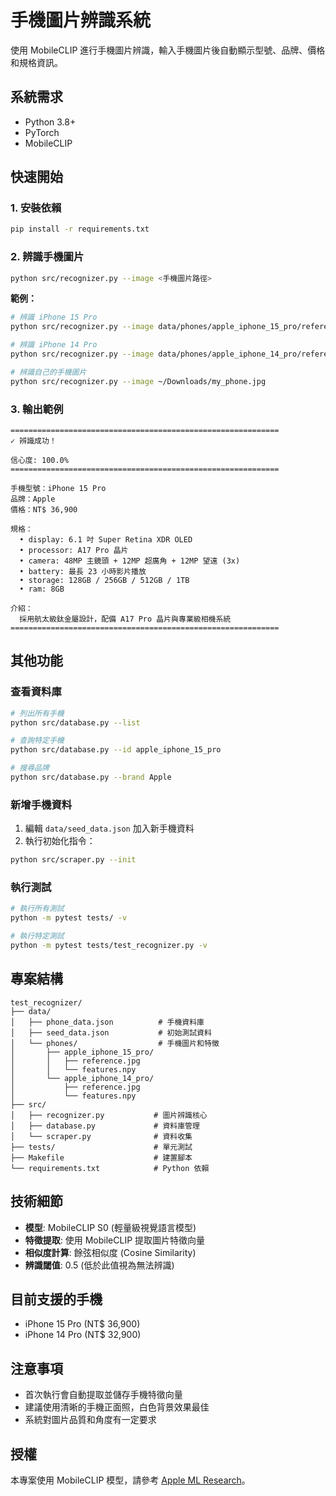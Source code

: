# 手機圖片辨識系統

使用 MobileCLIP 進行手機圖片辨識，輸入手機圖片後自動顯示型號、品牌、價格和規格資訊。

## 系統需求

- Python 3.8+
- PyTorch
- MobileCLIP

## 快速開始

### 1. 安裝依賴

```bash
pip install -r requirements.txt
```

### 2. 辨識手機圖片

```bash
python src/recognizer.py --image <手機圖片路徑>
```

**範例：**

```bash
# 辨識 iPhone 15 Pro
python src/recognizer.py --image data/phones/apple_iphone_15_pro/reference.jpg

# 辨識 iPhone 14 Pro
python src/recognizer.py --image data/phones/apple_iphone_14_pro/reference.jpg

# 辨識自己的手機圖片
python src/recognizer.py --image ~/Downloads/my_phone.jpg
```

### 3. 輸出範例

```
============================================================
✓ 辨識成功！

信心度: 100.0%
============================================================

手機型號：iPhone 15 Pro
品牌：Apple
價格：NT$ 36,900

規格：
  • display: 6.1 吋 Super Retina XDR OLED
  • processor: A17 Pro 晶片
  • camera: 48MP 主鏡頭 + 12MP 超廣角 + 12MP 望遠 (3x)
  • battery: 最長 23 小時影片播放
  • storage: 128GB / 256GB / 512GB / 1TB
  • ram: 8GB

介紹：
  採用航太級鈦金屬設計，配備 A17 Pro 晶片與專業級相機系統
============================================================
```

## 其他功能

### 查看資料庫

```bash
# 列出所有手機
python src/database.py --list

# 查詢特定手機
python src/database.py --id apple_iphone_15_pro

# 搜尋品牌
python src/database.py --brand Apple
```

### 新增手機資料

1. 編輯 `data/seed_data.json` 加入新手機資料
2. 執行初始化指令：

```bash
python src/scraper.py --init
```

### 執行測試

```bash
# 執行所有測試
python -m pytest tests/ -v

# 執行特定測試
python -m pytest tests/test_recognizer.py -v
```

## 專案結構

```
test_recognizer/
├── data/
│   ├── phone_data.json          # 手機資料庫
│   ├── seed_data.json           # 初始測試資料
│   └── phones/                  # 手機圖片和特徵
│       ├── apple_iphone_15_pro/
│       │   ├── reference.jpg
│       │   └── features.npy
│       └── apple_iphone_14_pro/
│           ├── reference.jpg
│           └── features.npy
├── src/
│   ├── recognizer.py           # 圖片辨識核心
│   ├── database.py             # 資料庫管理
│   └── scraper.py              # 資料收集
├── tests/                      # 單元測試
├── Makefile                    # 建置腳本
└── requirements.txt            # Python 依賴
```

## 技術細節

- **模型**: MobileCLIP S0 (輕量級視覺語言模型)
- **特徵提取**: 使用 MobileCLIP 提取圖片特徵向量
- **相似度計算**: 餘弦相似度 (Cosine Similarity)
- **辨識閾值**: 0.5 (低於此值視為無法辨識)

## 目前支援的手機

- iPhone 15 Pro (NT$ 36,900)
- iPhone 14 Pro (NT$ 32,900)

## 注意事項

- 首次執行會自動提取並儲存手機特徵向量
- 建議使用清晰的手機正面照，白色背景效果最佳
- 系統對圖片品質和角度有一定要求

## 授權

本專案使用 MobileCLIP 模型，請參考 [Apple ML Research](https://github.com/apple/ml-mobileclip)。
